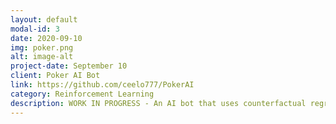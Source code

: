 ```yaml
---
layout: default
modal-id: 3
date: 2020-09-10
img: poker.png
alt: image-alt
project-date: September 10
client: Poker AI Bot
link: https://github.com/ceelo777/PokerAI
category: Reinforcement Learning
description: WORK IN PROGRESS - An AI bot that uses counterfactual regret in order to maximize the chance of winning Texas Hold'em EVERY. SINGLE. TIME. 
---
```

